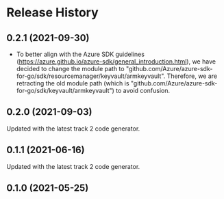 # Release History

## 0.2.1 (2021-09-30)
- To better align with the Azure SDK guidelines (https://azure.github.io/azure-sdk/general_introduction.html), we have decided to change the module path to "github.com/Azure/azure-sdk-for-go/sdk/resourcemanager/keyvault/armkeyvault". Therefore, we are retracting the old module path (which is "github.com/Azure/azure-sdk-for-go/sdk/keyvault/armkeyvault") to avoid confusion.

## 0.2.0 (2021-09-03)
Updated with the latest track 2 code generator.

## 0.1.1 (2021-06-16)
Updated with the latest track 2 code generator.

## 0.1.0 (2021-05-25)
